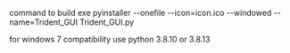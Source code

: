 command to build exe 
pyinstaller --onefile --icon=icon.ico --windowed --name=Trident_GUI Trident_GUI.py

for windows 7 compatibility use python 3.8.10 or 3.8.13
